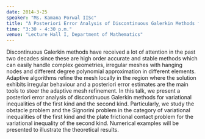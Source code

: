 ```yaml
---
date: 2014-3-25
speaker: "Ms. Kamana Porwal IISc"
title: "A Posteriori Error Analysis of Discontinuous Galerkin Methods for Elliptic Variational Inequalities"
time: "3:30 - 4:30 p.m." 
venue: "Lecture Hall I, Department of Mathematics"
---
```

Discontinuous Galerkin methods have received a lot of attention in the past two decades since these are high order accurate and stable methods which can easily handle complex geometries, irregular meshes with hanging nodes and different degree polynomial approximation in different elements. Adaptive algorithms refine the mesh locally in the region where the solution exhibits irregular behaviour and a posteriori error estimates are the main tools to steer the adaptive mesh refinement. In this talk, we present a posteriori error analysis of discontinuous Galerkin methods for variational inequalities of the first kind and the second kind. Particularly, we study the obstacle problem and the Signorini problem in the category of variational inequalities of the first kind and the plate frictional contact problem for the variational inequality of the second kind. Numerical examples will be presented to illustrate the theoretical results.
